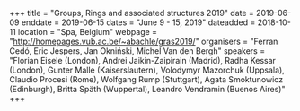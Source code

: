 +++
title = "Groups, Rings and associated structures 2019"
date = 2019-06-09
enddate = 2019-06-15
dates = "June 9 - 15, 2019"
dateadded = 2018-10-11
location = "Spa, Belgium"
webpage = "http://homepages.vub.ac.be/~abachle/gras2019/"
organisers = "Ferran Cedó, Eric Jespers, Jan Okniński, Michel Van den Bergh"
speakers = "Florian Eisele (London), Andrei Jaikin-Zaipirain (Madrid), Radha Kessar (London), Gunter Malle (Kaiserslautern), Volodymyr Mazorchuk (Uppsala), Claudio Procesi (Rome), Wolfgang Rump (Stuttgart), Agata Smoktunowicz (Edinburgh), Britta Späth (Wuppertal), Leandro Vendramin (Buenos Aires)"
+++

